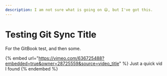 ```yaml
---
description: I am not sure what is going on 😃, but I've got this.
---
```


# Testing Git Sync Title

For the GitBook test, and then some.

{% embed url="https://vimeo.com/636725488?embedded=true&owner=28725559&source=video_title" %}
Just a quick vid I found
{% endembed %}
